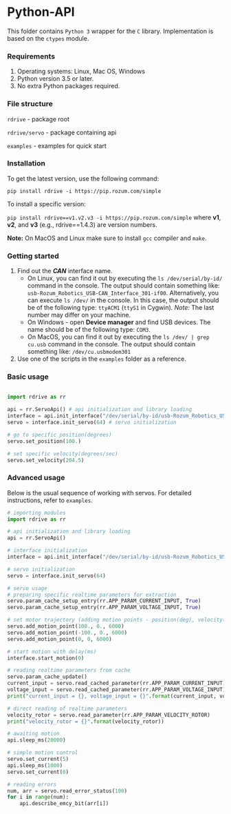 # Python-API
This folder contains `Python 3` wrapper for the `C` library. 
Implementation is based on the `ctypes` module.

### Requirements
1. Operating systems: Linux, Mac OS, Windows
2. Python version 3.5 or later.
3. No extra Python packages required.

### File structure
   `rdrive` - package root
   
   `rdrive/servo` - package containing api
   
   `examples` - examples for quick start
   
### Installation
To get the latest version, use the following command:

`pip install rdrive -i https://pip.rozum.com/simple`

To install a specific version: 

`pip install rdrive==v1.v2.v3 -i https://pip.rozum.com/simple`
where **v1**, **v2**, and **v3** (e.g., rdrive==1.4.3) are version numbers.

**Note:** On MacOS and Linux make sure to install `gcc` compiler and `make`.

### Getting started
1. Find out the **_CAN_** interface name. 
    * On Linux, you can find it out by executing the `ls /dev/serial/by-id/` command in the console.
    The output should contain something like: `usb-Rozum_Robotics_USB-CAN_Interface_301-if00`.
    Alternatively, you can execute `ls /dev/` in the console. In this case, the output should be of the following type: `ttyACM1` (`ttyS1` in Cygwin). 
    _Note:_ The last number may differ on your machine.
    * On Windows - open **Device manager** and find USB devices. The name should be of the following type: `COM3`.
    * On MacOS, you can find it out by executing the `ls /dev/ | grep cu.usb` command in the console.
    The output should contain something like: `/dev/cu.usbmodem301`
2. Use one of the scripts in the `examples` folder as a reference.

### Basic usage
```python

import rdrive as rr

api = rr.ServoApi() # api initialization and library loading
interface = api.init_interface("/dev/serial/by-id/usb-Rozum_Robotics_USB-CAN_Interface_301-if00") # interface initialization
servo = interface.init_servo(64) # servo initialization

# go to specific position(degrees)
servo.set_position(100.)

# set specific velocity(degrees/sec)
servo.set_velocity(204.5)


```

### Advanced usage
Below is the usual sequence of working with servos. For detailed instructions, refer to `examples`.
```python
# importing modules
import rdrive as rr

# api initialization and library loading
api = rr.ServoApi()

# interface initialization
interface = api.init_interface("/dev/serial/by-id/usb-Rozum_Robotics_USB-CAN_Interface_301-if00")

# servo initialization
servo = interface.init_servo(64)

# servo usage
# preparing specific realtime parameters for extraction
servo.param_cache_setup_entry(rr.APP_PARAM_CURRENT_INPUT, True)
servo.param_cache_setup_entry(rr.APP_PARAM_VOLTAGE_INPUT, True)

# set motor trajectory (adding motion points - position(deg), velocity(deg/sec), time(ms))
servo.add_motion_point(100., 0., 6000)
servo.add_motion_point(-100., 0., 6000)
servo.add_motion_point(0, 0, 6000)

# start motion with delay(ms)
interface.start_motion(0)

# reading realtime parameters from cache
servo.param_cache_update()
current_input = servo.read_cached_parameter(rr.APP_PARAM_CURRENT_INPUT)
voltage_input = servo.read_cached_parameter(rr.APP_PARAM_VOLTAGE_INPUT)
print("current_input = {}, voltage_input = {}".format(current_input, voltage_input)) # printing parameters

# direct reading of realtime parameters
velocity_rotor = servo.read_parameter(rr.APP_PARAM_VELOCITY_ROTOR)
print("velocity_rotor = {}".format(velocity_rotor))

# awaiting motion
api.sleep_ms(20000)

# simple motion control
servo.set_current(5)
api.sleep_ms(1000)
servo.set_current(0)

# reading errors
num, arr = servo.read_error_status(100)
for i in range(num):
    api.describe_emcy_bit(arr[i])

```

